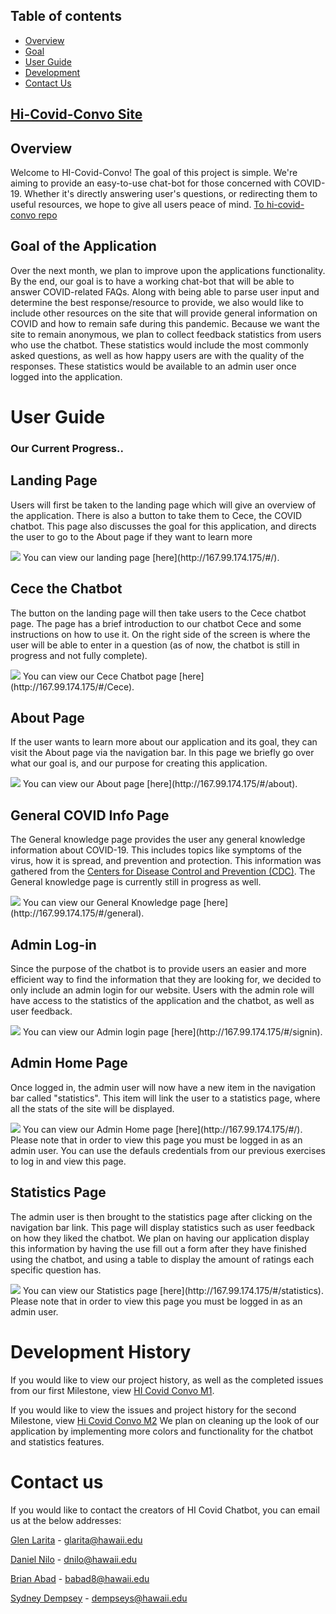 ## Table of contents

* [Overview](#overview)
* [Goal](#final-outcome-of-the-application)
* [User Guide](#user-guide)
* [Development](#development)
* [Contact Us](#contact-us)

## [Hi-Covid-Convo Site](http://167.99.174.175/)

## Overview
Welcome to HI-Covid-Convo! The goal of this project is simple. We're aiming to provide an easy-to-use chat-bot for those concerned with COVID-19. Whether it's directly answering user's questions, or redirecting them to useful resources, we hope to give all users peace of mind.
[To hi-covid-convo repo](https://github.com/hi-covid-convo/hi-covid-convo)

## Goal of the Application
Over the next month, we plan to improve upon the applications functionality. By the end, our goal is to have a working chat-bot that will be able to answer COVID-related FAQs. Along with being able to parse user input and determine the best response/resource to provide, we also would like to include other resources on the site that will provide general information on COVID and how to remain safe during this pandemic. Because we want the site to remain anonymous, we plan to collect feedback statistics from users who use the chatbot. These statistics would include the most commonly asked questions, as well as how happy users are with the quality of the responses. These statistics would be available to an admin user once logged into the application.

# User Guide
### Our Current Progress..

## Landing Page
Users will first be taken to the landing page which will give an overview of the application. There is also a button to take them to Cece, the COVID chatbot. This page also discusses the goal for this application, and directs the user to go to the About page if they want to learn more

<img src = "./images/milestone1/landing.png">
You can view our landing page [here](http://167.99.174.175/#/).


## Cece the Chatbot
The button on the landing page will then take users to the Cece chatbot page. The page has a brief introduction to our chatbot Cece and some instructions on how to use it. On the right side of the screen is where the user will be able to enter in a question (as of now, the chatbot is still in progress and not fully complete).

<img src = "./images/milestone1/cece.png">
You can view our Cece Chatbot page [here](http://167.99.174.175/#/Cece).


## About Page
If the user wants to learn more about our application and its goal, they can visit the About page via the navigation bar. In this page we briefly go over what our goal is, and our purpose for creating this application.

<img src = "./images/milestone1/about.png">
You can view our About page [here](http://167.99.174.175/#/about).


## General COVID Info Page
The General knowledge page provides the user any general knowledge information about COVID-19. This includes topics like symptoms of the virus, how it is spread, and prevention and protection. This information was gathered from the [Centers for Disease Control and Prevention (CDC)](https://www.cdc.gov/coronavirus/2019-ncov/index.html). The General knowledge page is currently still in progress as well.

<img src = "./images/milestone1/gen.png">
You can view our General Knowledge page [here](http://167.99.174.175/#/general).

## Admin Log-in
Since the purpose of the chatbot is to provide users an easier and more efficient way to find the information that they are looking for, we decided to only include an admin login for our website. Users with the admin role will have access to the statistics of the application and the chatbot, as well as user feedback.

<img src = "./images/milestone1/admin_log.png">
You can view our Admin login page [here](http://167.99.174.175/#/signin).

## Admin Home Page
Once logged in, the admin user will now have a new item in the navigation bar called "statistics". This item will link the user to a statistics page, where all the stats of the site will be displayed.

<img src = "./images/milestone1/admin_home.png">
You can view our Admin Home page [here](http://167.99.174.175/#/). Please note that in order to view this page you must be logged in as an admin user. You can use the defauls credentials from our previous exercises to log in and view this page. 

## Statistics Page
The admin user is then brought to the statistics page after clicking on the navigation bar link. This page will display statistics such as user feedback on how they liked the chatbot. We plan on having our application display this information by having the use fill out a form after they have finished using the chatbot, and using a table to display the amount of ratings each specific question has.

<img src = "./images/milestone1/stats.png">
You can view our Statistics page [here](http://167.99.174.175/#/statistics). Please note that in order to view this page you must be logged in as an admin user.

# Development History

If you would like to view our project history, as well as the completed issues from our first Milestone, view [HI Covid Convo M1](https://github.com/hi-covid-convo/hi-covid-convo/projects/1).

If you would like to view the issues and project history for the second Milestone, view [Hi Covid Convo M2](https://github.com/hi-covid-convo/hi-covid-convo/projects/2)
We plan on cleaning up the look of our application by implementing more colors and functionality for the chatbot and statistics features. 

# Contact us
If you would like to contact the creators of HI Covid Chatbot, you can email us at the below addresses:

[Glen Larita](https://glarita.github.io/) - glarita@hawaii.edu

[Daniel Nilo](https://duhkneelow.github.io/) - dnilo@hawaii.edu

[Brian Abad](https://ba-bbage.github.io/) - babad8@hawaii.edu

[Sydney Dempsey](https://sydempsey.github.io/) - dempseys@hawaii.edu

